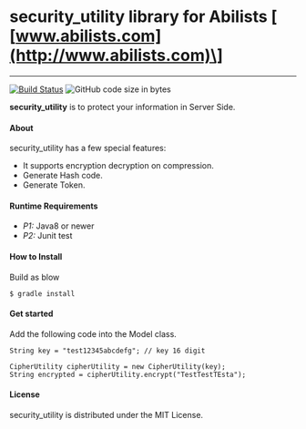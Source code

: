 # security_utility library for Abilists \[ [www.abilists.com](http://www.abilists.com)\]
--------------------------------------------------
[![Build Status](https://travis-ci.org/abilists/security_utility.svg?branch=master)](https://travis-ci.org/abilists/security_utility)
![GitHub code size in bytes](https://img.shields.io/github/languages/code-size/abilists/security_utility)

**security_utility** is to protect your information in Server Side. 

#### About
security_utility has a few special features:

* It supports encryption decryption on compression.
* Generate Hash code.
* Generate Token.
#### Runtime Requirements

- *P1:* Java8 or newer
- *P2:* Junit test

#### How to Install
Build as blow
```
$ gradle install
```

#### Get started
Add the following code into the Model class.
```
String key = "test12345abcdefg"; // key 16 digit

CipherUtility cipherUtility = new CipherUtility(key);
String encrypted = cipherUtility.encrypt("TestTestTEsta");
```

#### License

security_utility is distributed under the MIT License.

